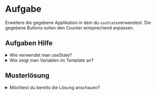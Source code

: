 # Aufgabe

Erweitere die gegebene Applikation in dem du `useState`verwendest.
Die gegebene Buttons sollen den Counter entsprechend anpassen.

## Aufgaben Hilfe

<details>
  <summary>Wie verwendet man useState?</summary>

```tsx
const [value, setValue] = useState(initValue)

// value getter
console.log(value)

// set value
setValue(otherValue)

```

</details>


<details>
  <summary>Wie zeigt man Variablen im Template an?</summary>

```tsx
const value = "Hallo Welt!";

function App() {
    return <>
        <p>{value}</p>
    </>
}

```

</details>

## Musterlösung

<details>
  <summary>Möchtest du bereits die Lösung anschauen?</summary>

```tsx
import React, {useState} from "react";

export function Counter() {
    const [counter, setCounter] = useState(0)
    return <div className="d-flex flex-column align-items-center">
        <p>{counter}</p>
        <div>
            <button className="btn m-1" onClick={add}>+</button>
            <button className="btn m-1" onClick={subtract}>-</button>
        </div>
    </div>

    function add() {
        setCounter(counter + 1)
    }

    function subtract() {
        setCounter(counter - 1)
    }
}
```

</details>
